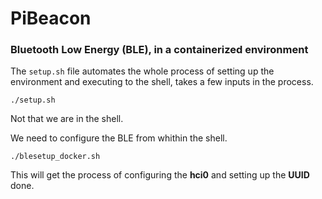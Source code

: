 # PiBeacon
### Bluetooth Low Energy  (BLE), in a containerized environment 

The `setup.sh` file automates the whole process of setting up the environment and executing to the shell, takes a few inputs in the process.

```./setup.sh```

Not that we are in the shell.

We need to configure the BLE from whithin the shell.

```./blesetup_docker.sh```

This will get the process of configuring the **hci0** and setting up the **UUID** done.
